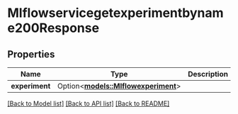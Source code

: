 # Mlflowservicegetexperimentbyname200Response

## Properties

Name | Type | Description | Notes
------------ | ------------- | ------------- | -------------
**experiment** | Option<[**models::Mlflowexperiment**](mlflowexperiment.md)> |  | [optional]

[[Back to Model list]](../README.md#documentation-for-models) [[Back to API list]](../README.md#documentation-for-api-endpoints) [[Back to README]](../README.md)


